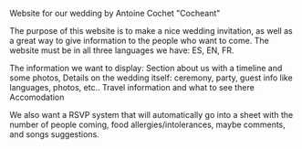 Website for our wedding 
by Antoine Cochet "Cocheant"

The purpose of this website is to make a nice wedding invitation, as well as a great way to give information to the people who want to come. 
The website must be in all three languages we have: ES, EN, FR. 

The information we want to display: 
  Section about us with a timeline and some photos, 
  Details on the wedding itself: ceremony, party, guest info like languages, photos, etc..
  Travel information and what to see there
  Accomodation
  

We also want a RSVP system that will automatically go into a sheet with the number of people coming, food allergies/intolerances, maybe comments, and songs suggestions. 

